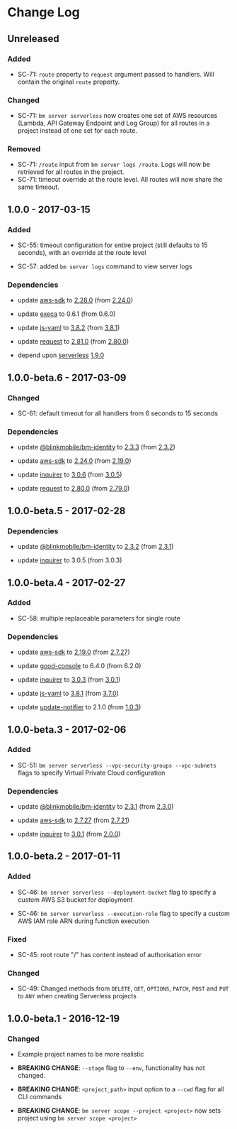 # Change Log

## Unreleased

### Added

-   SC-71: `route` property to `request` argument passed to handlers. Will contain the original `route` property.

### Changed

-   SC-71: `bm server serverless` now creates one set of AWS resources (Lambda, API Gateway Endpoint and Log Group) for all routes in a project instead of one set for each route.

### Removed

-   SC-71: `/route` input from `bm server logs /route`. Logs will now be retrieved for all routes in the project.
-   SC-71: timeout override at the route level. All routes will now share the same timeout.

## 1.0.0 - 2017-03-15

### Added

-   SC-55: timeout configuration for entire project (still defaults to 15 seconds), with an override at the route level

-   SC-57: added `bm server logs` command to view server logs

### Dependencies

-   update [aws-sdk](https://www.npmjs.com/package/aws-sdk) to [2.28.0](https://github.com/aws/aws-sdk-js/releases/tag/v2.28.0) (from [2.24.0](https://github.com/aws/aws-sdk-js/releases/tag/v2.24.0))

-   update [execa](https://www.npmjs.com/package/execa) to 0.6.1 (from 0.6.0)

-   update [js-yaml](https://www.npmjs.com/package/js-yaml) to [3.8.2](https://github.com/nodeca/js-yaml/blob/master/CHANGELOG.md) (from [3.8.1](https://github.com/nodeca/js-yaml/blob/master/CHANGELOG.md))

-   update [request](https://www.npmjs.com/package/request) to [2.81.0](https://github.com/request/request/blob/master/CHANGELOG.md) (from [2.80.0](https://github.com/request/request/blob/master/CHANGELOG.md))

-   depend upon [serverless](https://www.npmjs.com/package/serverless) [1.9.0](https://github.com/serverless/serverless/releases/tag/v1.9.0)


## 1.0.0-beta.6 - 2017-03-09

### Changed

-   SC-61: default timeout for all handlers from 6 seconds to 15 seconds

### Dependencies

-   update [@blinkmobile/bm-identity](https://www.npmjs.com/package/@blinkmobile/bm-identity) to [2.3.3](https://github.com/blinkmobile/bm-identity.js/releases/tag/2.3.3) (from [2.3.2](https://github.com/blinkmobile/bm-identity.js/releases/tag/2.3.2))

-   update [aws-sdk](https://www.npmjs.com/package/aws-sdk) to [2.24.0](https://github.com/aws/aws-sdk-js/releases/tag/v2.24.0) (from [2.19.0](https://github.com/aws/aws-sdk-js/releases/tag/v2.19.0))

-   update [inquirer](https://www.npmjs.com/package/inquirer) to [3.0.6](https://github.com/SBoudrias/Inquirer.js/releases/tag/v3.0.6) (from [3.0.5](https://github.com/SBoudrias/Inquirer.js/releases/tag/v3.0.5))

-   update [request](https://www.npmjs.com/package/request) to [2.80.0](https://github.com/request/request/blob/master/CHANGELOG.md) (from [2.79.0](https://github.com/request/request/blob/master/CHANGELOG.md))


## 1.0.0-beta.5 - 2017-02-28

### Dependencies

-   update [@blinkmobile/bm-identity](https://www.npmjs.com/package/@blinkmobile/bm-identity) to [2.3.2](https://github.com/blinkmobile/bm-identity.js/blob/master/CHANGELOG.md) (from [2.3.1](https://github.com/blinkmobile/bm-identity.js/blob/master/CHANGELOG.md))

-   update [inquirer](https://www.npmjs.com/package/inquirer) to 3.0.5 (from 3.0.3)


## 1.0.0-beta.4 - 2017-02-27

### Added

-   SC-58: multiple replaceable parameters for single route

### Dependencies

-   update [aws-sdk](https://www.npmjs.com/package/aws-sdk) to [2.19.0](https://github.com/aws/aws-sdk-js/releases/tag/v2.19.0) (from [2.7.27](https://github.com/aws/aws-sdk-js/releases/tag/v2.7.27))

-   update [good-console](https://www.npmjs.com/package/good-console) to 6.4.0 (from 6.2.0)

-   update [inquirer](https://www.npmjs.com/package/inquirer) to [3.0.3](https://github.com/SBoudrias/Inquirer.js/releases/tag/v3.0.3) (from [3.0.1](https://github.com/SBoudrias/Inquirer.js/releases/tag/v3.0.1))

-   update [js-yaml](https://www.npmjs.com/package/js-yaml) to [3.8.1](https://github.com/nodeca/js-yaml/blob/master/CHANGELOG.md) (from [3.7.0](https://github.com/nodeca/js-yaml/blob/master/CHANGELOG.md))

-   update [update-notifier](https://www.npmjs.com/package/update-notifier) to 2.1.0 (from [1.0.3](https://github.com/yeoman/update-notifier/releases/tag/v1.0.3))


## 1.0.0-beta.3 - 2017-02-06


### Added

-   SC-51: `bm server serverless --vpc-security-groups --vpc-subnets` flags to specify Virtual Private Cloud configuration


### Dependencies

-   update [@blinkmobile/bm-identity](https://www.npmjs.com/package/@blinkmobile/bm-identity) to [2.3.1](https://github.com/blinkmobile/bm-identity.js/releases/tag/2.3.1) (from [2.3.0](https://github.com/blinkmobile/bm-identity.js/releases/tag/2.3.0))

-   update [aws-sdk](https://www.npmjs.com/package/aws-sdk) to [2.7.27](https://github.com/aws/aws-sdk-js/releases/tag/v2.7.27) (from [2.7.21](https://github.com/aws/aws-sdk-js/releases/tag/v2.7.21))

-   update [inquirer](https://www.npmjs.com/package/inquirer) to [3.0.1](https://github.com/SBoudrias/Inquirer.js/releases/tag/v3.0.1) (from [2.0.0](https://github.com/SBoudrias/Inquirer.js/releases/tag/v2.0.0))


## 1.0.0-beta.2 - 2017-01-11


### Added

-   SC-46: `bm server serverless --deployment-bucket` flag to specify a custom AWS S3 bucket for deployment

-   SC-46: `bm server serverless --execution-role` flag to specify a custom AWS IAM role ARN during function execution


### Fixed

-   SC-45: root route "/" has content instead of authorisation error


### Changed

-   SC-49: Changed methods from `DELETE`, `GET`, `OPTIONS`, `PATCH`, `POST` and `PUT`  to `ANY` when creating Serverless projects


## 1.0.0-beta.1 - 2016-12-19


### Changed

-   Example project names to be more realistic

-   **BREAKING CHANGE**: `--stage` flag to `--env`, functionality has not changed.

-   **BREAKING CHANGE**: `<project_path>` input option to a `--cwd` flag for all CLI commands

-   **BREAKING CHANGE**: `bm server scope --project <project>` now sets project using `bm server scope <project>`

